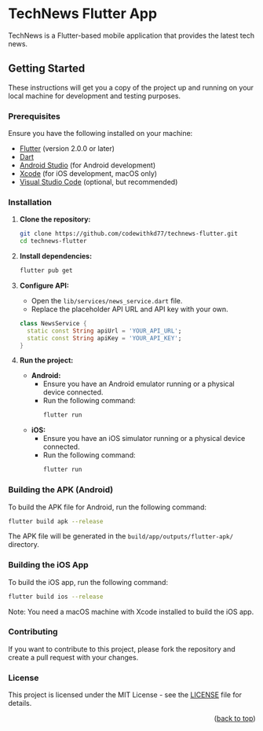 <a id="readme-top"></a>
# TechNews Flutter App

TechNews is a Flutter-based mobile application that provides the latest tech news.

## Getting Started

These instructions will get you a copy of the project up and running on your local machine for development and testing purposes.

### Prerequisites

Ensure you have the following installed on your machine:

- [Flutter](https://flutter.dev/docs/get-started/install) (version 2.0.0 or later)
- [Dart](https://dart.dev/get-dart)
- [Android Studio](https://developer.android.com/studio) (for Android development)
- [Xcode](https://developer.apple.com/xcode/) (for iOS development, macOS only)
- [Visual Studio Code](https://code.visualstudio.com/) (optional, but recommended)

### Installation

1. **Clone the repository:**
    ```sh
    git clone https://github.com/codewithkd77/technews-flutter.git
    cd technews-flutter
    ```

2. **Install dependencies:**
    ```sh
    flutter pub get
    ```

3. **Configure API:**
    - Open the `lib/services/news_service.dart` file.
    - Replace the placeholder API URL and API key with your own.
    ```dart
    class NewsService {
      static const String apiUrl = 'YOUR_API_URL';
      static const String apiKey = 'YOUR_API_KEY';
    }
    ```

4. **Run the project:**
    - **Android:**
        - Ensure you have an Android emulator running or a physical device connected.
        - Run the following command:
            ```sh
            flutter run
            ```
    - **iOS:**
        - Ensure you have an iOS simulator running or a physical device connected.
        - Run the following command:
            ```sh
            flutter run
            ```

### Building the APK (Android)

To build the APK file for Android, run the following command:
```sh
flutter build apk --release
```

The APK file will be generated in the `build/app/outputs/flutter-apk/` directory.

### Building the iOS App

To build the iOS app, run the following command:
```sh
flutter build ios --release
```

Note: You need a macOS machine with Xcode installed to build the iOS app.

### Contributing


If you want to contribute to this project, please fork the repository and create a pull request with your changes.

### License

This project is licensed under the MIT License - see the [LICENSE](LICENSE) file for details.

<p align="right">(<a href="#readme-top">back to top</a>)</p>
